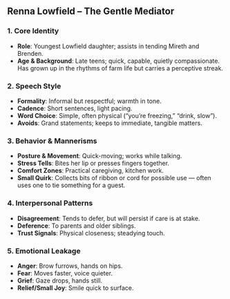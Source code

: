 ## Renna Lowfield – The Gentle Mediator

### 1. Core Identity
- **Role**: Youngest Lowfield daughter; assists in tending Mireth and Brenden.
- **Age & Background**: Late teens; quick, capable, quietly compassionate. Has grown up in the rhythms of farm life but carries a perceptive streak.

### 2. Speech Style
- **Formality**: Informal but respectful; warmth in tone.
- **Cadence**: Short sentences, light pacing.
- **Word Choice**: Simple, often physical (“you’re freezing,” “drink, slow”).
- **Avoids**: Grand statements; keeps to immediate, tangible matters.

### 3. Behavior & Mannerisms
- **Posture & Movement**: Quick-moving; works while talking.
- **Stress Tells**: Bites her lip or presses fingers together.
- **Comfort Zones**: Practical caregiving, kitchen work.
- **Small Quirk**: Collects bits of ribbon or cord for possible use — often uses one to tie something for a guest.

### 4. Interpersonal Patterns
- **Disagreement**: Tends to defer, but will persist if care is at stake.
- **Deference**: To parents and older siblings.
- **Trust Signals**: Physical closeness; steadying touch.

### 5. Emotional Leakage
- **Anger**: Brow furrows, hands on hips.
- **Fear**: Moves faster, voice quieter.
- **Grief**: Gaze drops, hands still.
- **Relief/Small Joy**: Smile quick to surface.
